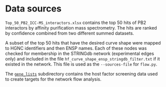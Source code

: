 # Data sources

`Top_50_PB2_ICC-MS_interactors.xlsx` contains the top 50 hits of PB2 interactors by affinity purification mass spectrometry.
The hits are ranked by confidence combined from two different summed datasets.

A subset of the top 50 hits that have the desired curve shape were mapped to HGNC identifiers and then ENSP names.
Each of these nodes was checked for membership in the STRINGdb network (experimental edges only) and included in the file `hf_curve_shape_ensp_stringdb_filter.txt` if it existed in the network.
This file is used as the `--sources-file` for `flow.py`.

The [`gene_lists`](gene_lists) subdirectory contains the host factor screening data used to create targets for the network flow analysis.
